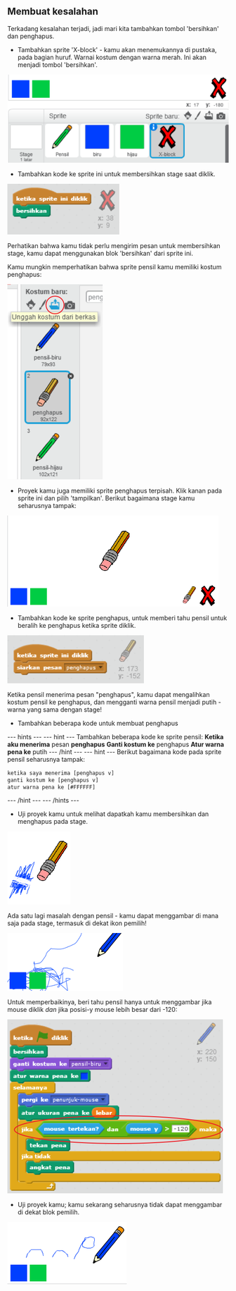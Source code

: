 ## Membuat kesalahan

Terkadang kesalahan terjadi, jadi mari kita tambahkan tombol 'bersihkan' dan penghapus.

+ Tambahkan sprite 'X-block' - kamu akan menemukannya di pustaka, pada bagian huruf. Warnai kostum dengan warna merah. Ini akan menjadi tombol 'bersihkan'.

![tangkapan layar](images/paint-x.png)

+ Tambahkan kode ke sprite ini untuk membersihkan stage saat diklik.

![Bersihkan stage](images/clear-stage.png)

Perhatikan bahwa kamu tidak perlu mengirim pesan untuk membersihkan stage, kamu dapat menggunakan blok 'bersihkan' dari sprite ini.

Kamu mungkin memperhatikan bahwa sprite pensil kamu memiliki kostum penghapus:

![tangkapan layar](images/paint-eraser-costume.png)

+ Proyek kamu juga memiliki sprite penghapus terpisah. Klik kanan pada sprite ini dan pilih 'tampilkan'. Berikut bagaimana stage kamu seharusnya tampak:

![tangkapan layar](images/paint-eraser-stage.png)

+ Tambahkan kode ke sprite penghapus, untuk memberi tahu pensil untuk beralih ke penghapus ketika sprite diklik.

![Siarkan penghapus](images/broadcast-eraser.png)

Ketika pensil menerima pesan "penghapus", kamu dapat mengalihkan kostum pensil ke penghapus, dan mengganti warna pensil menjadi putih - warna yang sama dengan stage!

+ Tambahkan beberapa kode untuk membuat penghapus

--- hints --- --- hint --- Tambahkan beberapa kode ke sprite pensil: **Ketika aku menerima** pesan **penghapus** **Ganti kostum ke** penghapus **Atur warna pena ke** putih --- /hint --- --- hint --- Berikut bagaimana kode pada sprite pensil seharusnya tampak:

```blocks
ketika saya menerima [penghapus v]
ganti kostum ke [penghapus v]
atur warna pena ke [#FFFFFF]
```

--- /hint --- --- /hints ---

+ Uji proyek kamu untuk melihat dapatkah kamu membersihkan dan menghapus pada stage.

![tangkapan layar](images/paint-erase-test.png)

Ada satu lagi masalah dengan pensil - kamu dapat menggambar di mana saja pada stage, termasuk di dekat ikon pemilih!

![tangkapan layar](images/paint-draw-problem.png)

Untuk memperbaikinya, beri tahu pensil hanya untuk menggambar jika mouse diklik *dan* jika posisi-y mouse lebih besar dari -120:

![tangkapan layar](images/pencil-gt-code.png)

+ Uji proyek kamu; kamu sekarang seharusnya tidak dapat menggambar di dekat blok pemilih.

![tangkapan layar](images/paint-fixed.png)